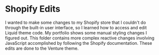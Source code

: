 
# Shopify Edits
I wanted to make some changes to my Shopify store that I couldn't do through the built-in user interface, so I learned how to access and edit Liquid theme code. My portfolio shows some manual styling changes I figured out. This folder contains more complex reactive changes involving JavaScript accomplished by following the Shopify documentation. These edits are done to the Venture theme.
